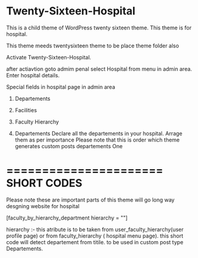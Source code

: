 # Twenty-Sixteen-Hospital
This is a child theme of WordPress twenty sixteen theme.
This theme is for hospital.

This theme meeds twentysixteen theme to be place theme folder also

Activate Twenty-Sixteen-Hospital.

after actiavtion goto admim penal
select Hospital from menu in admin area.
Enter hospital details.

Special fields in hospital page in admin area
1. Departements
2. Facilities
3. Faculty Hierarchy

1. Departements
Declare all the departements in your hospital.
Arrage them as per importance
Please note that this is order which theme generates custom posts departements
One  


======================
SHORT CODES
======================
Please note these are important parts of this theme will go long way desgning website for hospital


[faculty_by_hierarchy_department hierarchy = ""]

hierarchy :- this atribute is to be taken from user_faculty_hierarchy(user profile page) or from faculty_hierarchy ( hospital menu page).
this short code will detect departement from titile.
to be used in custom post type Departements.

